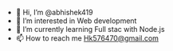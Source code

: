 - 👋 Hi, I’m @abhishek419
- 👀 I’m interested in Web development
- 🌱 I’m currently learning Full stac with Node.js
- 📫 How to reach me Hk576470@gmail.com

<!---
abhishek419/abhishek419 is a ✨ special ✨ repository because its `README.md` (this file) appears on your GitHub profile.
You can click the Preview link to take a look at your changes.
--->
